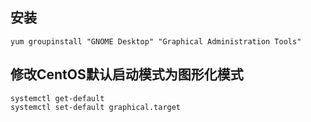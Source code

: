 ## 安装

```
yum groupinstall "GNOME Desktop" "Graphical Administration Tools"
```

## 修改CentOS默认启动模式为图形化模式

```
systemctl get-default
systemctl set-default graphical.target 
```

